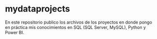 # mydataprojects
En este repositorio publico los archivos de los proyectos en donde pongo en práctica mis conocimientos en SQL (SQL Server, MySQL), Python y Power BI.
